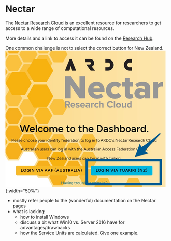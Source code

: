 # Nectar

The [Nectar Research Cloud](https://dashboard.rc.nectar.org.au/auth/login/?next=/project/) is an excellent resource for researchers to get access to a wide range of computational resources.

More details and a link to access it can be found on the [Research Hub](https://research-hub.auckland.ac.nz/research-software-and-computing/advanced-compute/nectar-research-cloud). 

One common challenge is not to select the correct button for New Zealand.
![Login](../assets/NectarLogin.jpg){:width="50%"}

- mostly refer people to the (wonderful) documentation on the Nectar pages
- what is lacking:
  - how to install Windows
  - discuss a bit what Win10 vs. Server 2016 have for advantages/drawbacks
  - how the Service Units are calculated. Give one example. 



